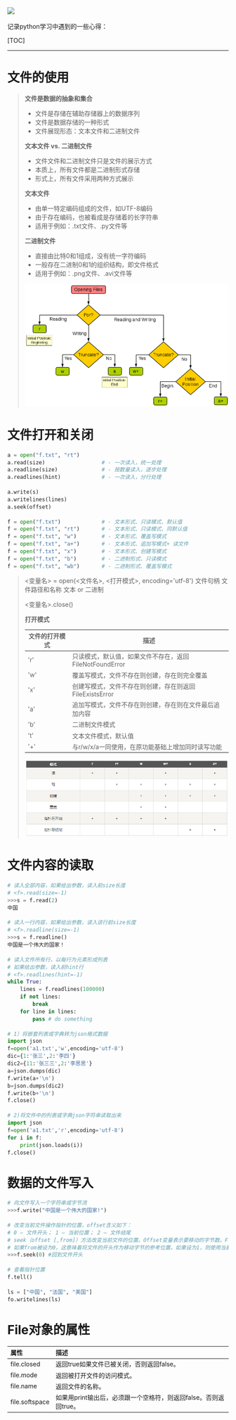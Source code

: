 <img src="http://upload-images.jianshu.io/upload_images/15675864-952291e89189c8a8.jpg">



记录python学习中遇到的一些心得：

[TOC]

***

# 文件的使用

>**文件是数据的抽象和集合**
>
>- 文件是存储在辅助存储器上的数据序列
>- 文件是数据存储的一种形式
>- 文件展现形态：文本文件和二进制文件
>
>**文本文件 vs. 二进制文件**
>
>- 文件文件和二进制文件只是文件的展示方式
>- 本质上，所有文件都是二进制形式存储
>- 形式上，所有文件采用两种方式展示
>
>**文本文件**
>
>- 由单一特定编码组成的文件，如UTF-8编码
>- 由于存在编码，也被看成是存储着的长字符串
>- 适用于例如：.txt文件、.py文件等
>
>**二进制文件**
>
>- 直接由比特0和1组成，没有统一字符编码
>- 一般存在二进制0和1的组织结构，即文件格式
>- 适用于例如：.png文件、.avi文件等
>
>![1568520626698](res/Python%20Base/1568520626698.png)
>
>

# 文件打开和关闭

```python
a = open("f.txt", "rt")
a.read(size)                  # - 一次读入，统一处理
a.readline(size)              # - 按数量读入，逐步处理
a.readlines(hint)             # - 一次读入，分行处理

a.write(s)
a.writelines(lines)
a.seek(offset)

f = open("f.txt")             # - 文本形式、只读模式、默认值
f = open("f.txt", "rt")       # - 文本形式、只读模式、同默认值
f = open("f.txt", "w")        # - 文本形式、覆盖写模式
f = open("f.txt", "a+")       # - 文本形式、追加写模式+ 读文件
f = open("f.txt", "x")        # - 文本形式、创建写模式
f = open("f.txt", "b")        # - 二进制形式、只读模式
f = open("f.txt", "wb")       # - 二进制形式、覆盖写模式

```

> <变量名> = open(<文件名>, <打开模式>, encoding='utf-8')
> 文件句柄 文件路径和名称 文本 or 二进制
>
> <变量名>.close()
>
> **打开模式**
>
> | 文件的打开模式 | 描述                                                    |
> | -------------- | ------------------------------------------------------- |
> | 'r'            | 只读模式，默认值，如果文件不存在，返回FileNotFoundError |
> | 'w'            | 覆盖写模式，文件不存在则创建，存在则完全覆盖            |
> | 'x'            | 创建写模式，文件不存在则创建，存在则返回FileExistsError |
> | 'a'            | 追加写模式，文件不存在则创建，存在则在文件最后追加内容  |
> | 'b'            | 二进制文件模式                                          |
> | 't'            | 文本文件模式，默认值                                    |
> | '+'            | 与r/w/x/a一同使用，在原功能基础上增加同时读写功能       |
>
> ![1568520648273](res/Python%20Base/1568520648273.png)



#  文件内容的读取

```python
# 读入全部内容，如果给出参数，读入前size长度
# <f>.read(size=-1)
>>>s = f.read(2)
中国

# 读入一行内容，如果给出参数，读入该行前size长度
# <f>.readline(size=-1)
>>>s = f.readline()
中国是一个伟大的国家！

# 读入文件所有行，以每行为元素形成列表
# 如果给出参数，读入前hint行
# <f>.readlines(hint=-1)
while True:
	lines = f.readlines(100000)
	if not lines:
		break
	for line in lines:
		pass # do something

# 1）将嵌套列表或字典转为json格式数据
import json
f=open('a1.txt','w',encoding='utf-8')
dic={1:'张三',2:'李四'}
dic2={11:'张三三',2:'李思思'}
a=json.dumps(dic)
f.write(a+'\n')
b=json.dumps(dic2)
f.write(b+'\n')
f.close()

# 2)将文件中的列表或字典json字符串读取出来
import json
f=open('a1.txt','r',encoding='utf-8')
for i in f:
    print(json.loads(i))
f.close()
```

# 数据的文件写入

```python
# 向文件写入一个字符串或字节流
>>>f.write("中国是一个伟大的国家!")

# 改变当前文件操作指针的位置，offset含义如下：
# 0 – 文件开头； 1 – 当前位置； 2 – 文件结尾
# seek（offset [,from]）方法改变当前文件的位置。Offset变量表示要移动的字节数。From变量指定开始移动字节的参考位置。
# 如果from被设为0，这意味着将文件的开头作为移动字节的参考位置。如果设为1，则使用当前的位置作为参考位置。如果它被设为2，那么该文件的末尾将作为参考位置。
>>>f.seek(0) #回到文件开头

# 查看指针位置
f.tell()

ls = ["中国", "法国", "美国"]
fo.writelines(ls)
```

# File对象的属性

| 属性           | 描述                                                         |
| :------------- | :----------------------------------------------------------- |
| file.closed    | 返回true如果文件已被关闭，否则返回false。                    |
| file.mode      | 返回被打开文件的访问模式。                                   |
| file.name      | 返回文件的名称。                                             |
| file.softspace | 如果用print输出后，必须跟一个空格符，则返回false。否则返回true。 |



